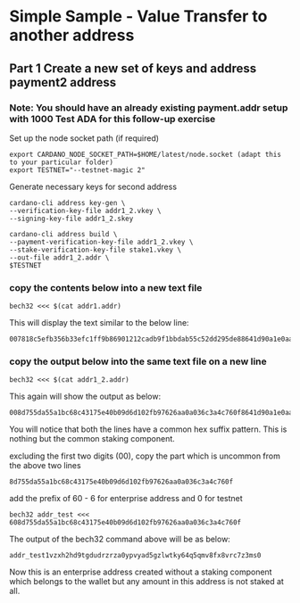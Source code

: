 # Simple Sample - Value Transfer to another address

## Part 1 Create a new set of keys and address payment2 address

### Note: You should have an already existing payment.addr setup with 1000 Test ADA for this follow-up exercise
Set up the node socket path (if required)

    export CARDANO_NODE_SOCKET_PATH=$HOME/latest/node.socket (adapt this to your particular folder)
    export TESTNET="--testnet-magic 2"

Generate necessary keys for second address 

    cardano-cli address key-gen \
    --verification-key-file addr1_2.vkey \
    --signing-key-file addr1_2.skey

    cardano-cli address build \
    --payment-verification-key-file addr1_2.vkey \
    --stake-verification-key-file stake1.vkey \
    --out-file addr1_2.addr \
    $TESTNET
    
### copy the contents below into a new text file
```
bech32 <<< $(cat addr1.addr)
```
   
This will display the text similar to the below line:
```
007818c5efb356b33efc1ff9b86901212cadb9f1bbdab55c52dd295de88641d90a1e0aaa84064e21bddfe9c3161d96e0b867d1cb310ff23836
```

### copy the output below into the same text file on a new line
```
bech32 <<< $(cat addr1_2.addr)
``` 
This again will show the output as below:
```
008d755da55a1bc68c43175e40b09d6d102fb97626aa0a036c3a4c760f8641d90a1e0aaa84064e21bddfe9c3161d96e0b867d1cb310ff23836  
```

You will notice that both the lines have a common hex suffix pattern. This is nothing but the common staking component.

excluding the first two digits (00), copy the part which is uncommon from the above two lines
```
8d755da55a1bc68c43175e40b09d6d102fb97626aa0a036c3a4c760f
```

add the prefix of 60 - 6 for enterprise address and 0 for testnet
```
bech32 addr_test <<< 608d755da55a1bc68c43175e40b09d6d102fb97626aa0a036c3a4c760f
```

The output of the bech32 command above will be as below:
```
addr_test1vzxh2hd9tgdudrzrza0ypvyad5gzlwtky64q5qmv8fx8vrc7z3ms0

```
Now this is an enterprise address created without a staking component which belongs to the wallet but any amount in this address is not staked at all.
